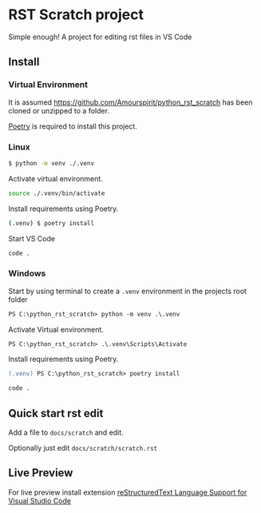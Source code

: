 # RST Scratch project

Simple enough! A project for editing rst files in VS Code

## Install

### Virtual Environment

It is assumed <https://github.com/Amourspirit/python_rst_scratch> has been cloned or unzipped to a folder.

[Poetry](https://python-poetry.org/) is required to install this project.

### Linux

```sh
$ python -m venv ./.venv
```

Activate virtual environment.

```sh
source ./.venv/bin/activate
```

Install requirements using Poetry.

```sh
(.venv) $ poetry install
```

Start VS Code

```sh
code .
```

### Windows

Start by using terminal to create a `.venv` environment in the projects root folder

```ps
PS C:\python_rst_scratch> python -m venv .\.venv
```

Activate Virtual environment.

```ps
PS C:\python_rst_scratch> .\.venv\Scripts\Activate
```

Install requirements using Poetry.

```ps
(.venv) PS C:\python_rst_scratch> poetry install
```

```ps
code .
```

## Quick start rst edit

Add a file to `docs/scratch` and edit.

Optionally just edit `docs/scratch/scratch.rst`

## Live Preview

For live preview install extension [reStructuredText Language Support for Visual Studio Code](https://marketplace.visualstudio.com/items?itemName=lextudio.restructuredtext)
